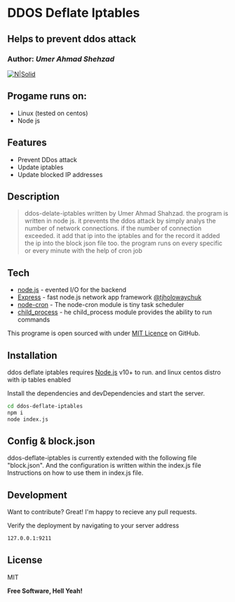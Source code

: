 # DDOS Deflate Iptables

## Helps to prevent ddos attack

### Author: _Umer Ahmad Shehzad_

[![N|Solid](https://cldup.com/dTxpPi9lDf.thumb.png)](https://nodesource.com/products/nsolid)

## Progame runs on:
- Linux (tested on centos)
- Node js

## Features

- Prevent DDos attack
- Update iptables
- Update blocked IP addresses

## Description

> ddos-delate-iptables written by Umer Ahmad Shahzad. the program is written in node js. it prevents the ddos attack by simply analys the number of network connections.
if the number of connection exceeded. it add that ip into the iptables and for the record it added the ip into the block json file too. the program runs on every specific or every minute with the help of cron job 


## Tech

- [node.js] - evented I/O for the backend
- [Express] - fast node.js network app framework [@tjholowaychuk]
- [node-cron](https://www.npmjs.com/package/node-cron) - The node-cron module is tiny task scheduler
- [child_process](https://nodejs.org/api/child_process.html) - he child_process module provides the ability to run commands

This programe is open sourced with under [MIT Licence](https://opensource.org/licenses/MIT)
 on GitHub.

## Installation

ddos deflate iptables requires [Node.js](https://nodejs.org/) v10+ to run. and linux centos distro with ip tables enabled

Install the dependencies and devDependencies and start the server.

```sh
cd ddos-deflate-iptables
npm i
node index.js
```

## Config & block.json

ddos-deflate-iptables is currently extended with the following file "block.json". And the configuration is written within the index.js file
Instructions on how to use them in index.js file.

## Development

Want to contribute? Great!
I'm happy to recieve any pull requests.

Verify the deployment by navigating to your server address

```sh
127.0.0.1:9211
```

## License

MIT

**Free Software, Hell Yeah!**


   [dill]: <https://github.com/joemccann/dillinger>
   [git-repo-url]: <https://github.com/joemccann/dillinger.git>
   [john gruber]: <http://daringfireball.net>
   [df1]: <http://daringfireball.net/projects/markdown/>
   [markdown-it]: <https://github.com/markdown-it/markdown-it>
   [Ace Editor]: <http://ace.ajax.org>
   [node.js]: <http://nodejs.org>
   [Twitter Bootstrap]: <http://twitter.github.com/bootstrap/>
   [jQuery]: <http://jquery.com>
   [@tjholowaychuk]: <http://twitter.com/tjholowaychuk>
   [express]: <http://expressjs.com>
   [AngularJS]: <http://angularjs.org>
   [Gulp]: <http://gulpjs.com>

   [PlDb]: <https://github.com/joemccann/dillinger/tree/master/plugins/dropbox/README.md>
   [PlGh]: <https://github.com/joemccann/dillinger/tree/master/plugins/github/README.md>
   [PlGd]: <https://github.com/joemccann/dillinger/tree/master/plugins/googledrive/README.md>
   [PlOd]: <https://github.com/joemccann/dillinger/tree/master/plugins/onedrive/README.md>
   [PlMe]: <https://github.com/joemccann/dillinger/tree/master/plugins/medium/README.md>
   [PlGa]: <https://github.com/RahulHP/dillinger/blob/master/plugins/googleanalytics/README.md>

